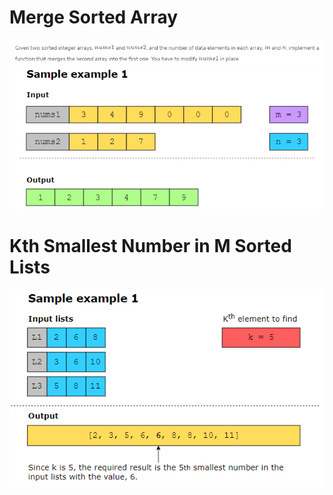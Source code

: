 # Merge Sorted Array

![alt text](image.png)
![alt text](image-1.png)

# Kth Smallest Number in M Sorted Lists

![alt text](image-2.png)
